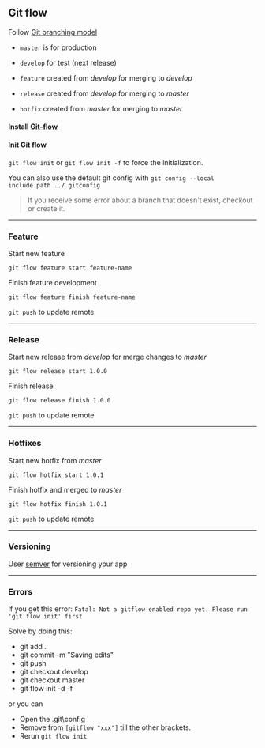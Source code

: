 ## Git flow

Follow [Git branching model](https://nvie.com/posts/a-successful-git-branching-model/)

- `master` is for production
- `develop` for test (next release)


- `feature` created from _develop_ for merging to _develop_
- `release` created from _develop_ for merging to _master_
- `hotfix` created from _master_ for merging to _master_

#### Install [Git-flow](https://github.com/petervanderdoes/gitflow-avh/wiki/Installation)

#### Init Git flow

`git flow init` or `git flow init -f` to force the initialization.

You can also use the default git config with `git config --local include.path ../.gitconfig`

> If you receive some error about a branch that doesn't exist, checkout or create it.
---

### Feature

Start new feature

`git flow feature start feature-name`

Finish feature development

`git flow feature finish feature-name`

`git push` to update remote

---

### Release

Start new release from _develop_ for merge changes to _master_

`git flow release start 1.0.0`

Finish release

`git flow release finish 1.0.0`

`git push` to update remote

---

### Hotfixes

Start new hotfix from _master_

`git flow hotfix start 1.0.1`

Finish hotfix and merged to _master_

`git flow hotfix finish 1.0.1`

`git push` to update remote

---

### Versioning

User [semver](https://semver.org/) for versioning your app

---

### Errors

If you get this error:
`Fatal: Not a gitflow-enabled repo yet. Please run 'git flow init' first`

Solve by doing this:

- git add .
- git commit -m "Saving edits"
- git push
- git checkout develop
- git checkout master
- git flow init -d -f

or you can

- Open the .git\config
- Remove from `[gitflow "xxx"]` till the other brackets.
- Rerun `git flow init`
